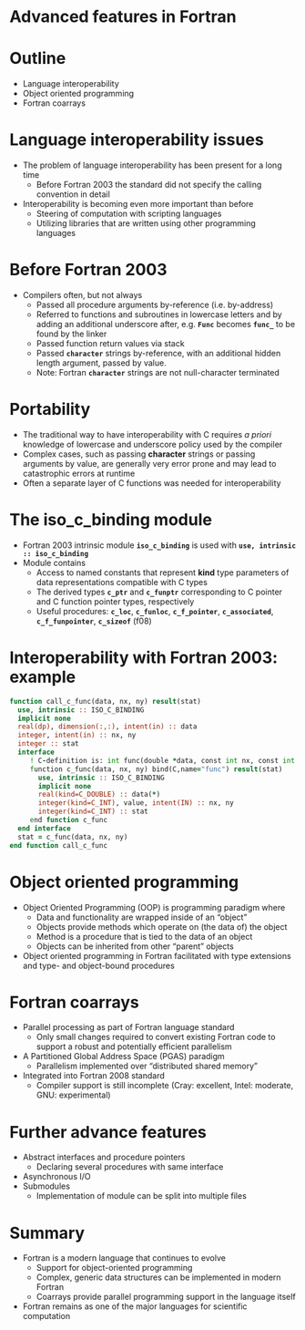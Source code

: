 # Advanced features in Fortran

# Outline

- Language interoperability
- Object oriented programming
- Fortran coarrays

# Language interoperability issues

- The problem of language interoperability has been present for a long
  time
    - Before Fortran 2003 the standard did not specify the calling
      convention in detail
- Interoperability is becoming even more important than before
    - Steering of computation with scripting languages
    - Utilizing libraries that are written using other programming
      languages

# Before Fortran 2003

- Compilers often, but not always
    - Passed all procedure arguments by-reference (i.e. by-address)
    - Referred to functions and subroutines in lowercase letters and by adding
      an additional underscore after, e.g. **`Func`** becomes **`func_`** to be
      found by the linker
    - Passed function return values via stack
    - Passed **`character`** strings by-reference, with an additional hidden
      length argument, passed by value.
    - Note: Fortran **`character`** strings are not null-character
      terminated

# Portability

- The traditional way to have interoperability with C requires *a
  priori* knowledge of lowercase and underscore policy used by the
  compiler
- Complex cases, such as passing **character** strings or passing
  arguments by value, are generally very error prone and may lead to
  catastrophic errors at runtime
- Often a separate layer of C functions was needed for
  interoperability

# The iso_c_binding module

- Fortran 2003 intrinsic module **`iso_c_binding`** is used with **`use,
  intrinsic :: iso_c_binding`**
- Module contains
    - Access to named constants that represent **kind** type parameters of
      data representations compatible with C types
    - The derived types **`c_ptr`** and **`c_funptr`** corresponding to C
      pointer and C function pointer types, respectively
    - Useful procedures: **`c_loc`**, **`c_funloc`**, **`c_f_pointer`**,
    **`c_associated`**, **`c_f_funpointer`**, **`c_sizeof`**
        (f08)

# Interoperability with Fortran 2003: example

``` fortran
function call_c_func(data, nx, ny) result(stat)
  use, intrinsic :: ISO_C_BINDING
  implicit none
  real(dp), dimension(:,:), intent(in) :: data
  integer, intent(in) :: nx, ny
  integer :: stat
  interface
     ! C-definition is: int func(double *data, const int nx, const int ny)
     function c_func(data, nx, ny) bind(C,name="func") result(stat)
       use, intrinsic :: ISO_C_BINDING
       implicit none
       real(kind=C_DOUBLE) :: data(*)
       integer(kind=C_INT), value, intent(IN) :: nx, ny
       integer(kind=C_INT) :: stat
     end function c_func
  end interface
  stat = c_func(data, nx, ny)
end function call_c_func
```

# Object oriented programming

- Object Oriented Programming (OOP) is programming paradigm where
    - Data and functionality are wrapped inside of an “object”
    - Objects provide methods which operate on (the data of) the object
    - Method is a procedure that is tied to the data of an object
    - Objects can be inherited from other “parent” objects
- Object oriented programming in Fortran facilitated with type extensions
  and type- and object-bound procedures

# Fortran coarrays

- Parallel processing as part of Fortran language standard
    - Only small changes required to convert existing Fortran code to
      support a robust and potentially efficient parallelism
- A Partitioned Global Address Space (PGAS) paradigm
    - Parallelism implemented over “distributed shared memory”
- Integrated into Fortran 2008 standard
    - Compiler support is still incomplete (Cray: excellent, Intel:
      moderate, GNU: experimental)

# Further advance features

- Abstract interfaces and procedure pointers
    - Declaring several procedures with same interface
- Asynchronous I/O
- Submodules
    - Implementation of module can be split into multiple files

# Summary

- Fortran is a modern language that continues to evolve
    - Support for object-oriented programming
    - Complex, generic data structures can be implemented in modern
      Fortran
    - Coarrays provide parallel programming support in the language itself
- Fortran remains as one of the major languages for scientific computation

